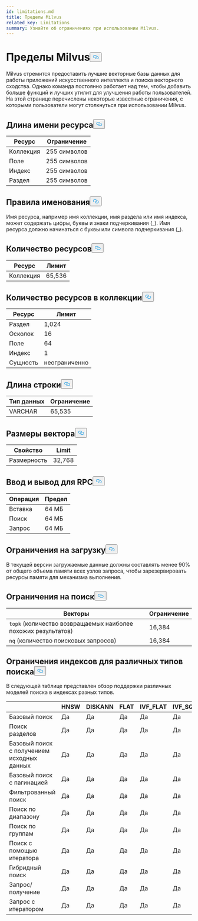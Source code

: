 ```yaml
---
id: limitations.md
title: Пределы Milvus
related_key: Limitations
summary: Узнайте об ограничениях при использовании Milvus.
---
```

<h1 id="Milvus-Limits" class="common-anchor-header">Пределы Milvus<button data-href="#Milvus-Limits" class="anchor-icon" translate="no">
      <svg translate="no"
        aria-hidden="true"
        focusable="false"
        height="20"
        version="1.1"
        viewBox="0 0 16 16"
        width="16"
      >
        <path
          fill="#0092E4"
          fill-rule="evenodd"
          d="M4 9h1v1H4c-1.5 0-3-1.69-3-3.5S2.55 3 4 3h4c1.45 0 3 1.69 3 3.5 0 1.41-.91 2.72-2 3.25V8.59c.58-.45 1-1.27 1-2.09C10 5.22 8.98 4 8 4H4c-.98 0-2 1.22-2 2.5S3 9 4 9zm9-3h-1v1h1c1 0 2 1.22 2 2.5S13.98 12 13 12H9c-.98 0-2-1.22-2-2.5 0-.83.42-1.64 1-2.09V6.25c-1.09.53-2 1.84-2 3.25C6 11.31 7.55 13 9 13h4c1.45 0 3-1.69 3-3.5S14.5 6 13 6z"
        ></path>
      </svg>
    </button></h1><p>Milvus стремится предоставить лучшие векторные базы данных для работы приложений искусственного интеллекта и поиска векторного сходства. Однако команда постоянно работает над тем, чтобы добавить больше функций и лучших утилит для улучшения работы пользователей. На этой странице перечислены некоторые известные ограничения, с которыми пользователи могут столкнуться при использовании Milvus.</p>
<h2 id="Length-of-a-resource-name" class="common-anchor-header">Длина имени ресурса<button data-href="#Length-of-a-resource-name" class="anchor-icon" translate="no">
      <svg translate="no"
        aria-hidden="true"
        focusable="false"
        height="20"
        version="1.1"
        viewBox="0 0 16 16"
        width="16"
      >
        <path
          fill="#0092E4"
          fill-rule="evenodd"
          d="M4 9h1v1H4c-1.5 0-3-1.69-3-3.5S2.55 3 4 3h4c1.45 0 3 1.69 3 3.5 0 1.41-.91 2.72-2 3.25V8.59c.58-.45 1-1.27 1-2.09C10 5.22 8.98 4 8 4H4c-.98 0-2 1.22-2 2.5S3 9 4 9zm9-3h-1v1h1c1 0 2 1.22 2 2.5S13.98 12 13 12H9c-.98 0-2-1.22-2-2.5 0-.83.42-1.64 1-2.09V6.25c-1.09.53-2 1.84-2 3.25C6 11.31 7.55 13 9 13h4c1.45 0 3-1.69 3-3.5S14.5 6 13 6z"
        ></path>
      </svg>
    </button></h2><table>
<thead>
<tr><th>Ресурс</th><th>Ограничение</th></tr>
</thead>
<tbody>
<tr><td>Коллекция</td><td>255 символов</td></tr>
<tr><td>Поле</td><td>255 символов</td></tr>
<tr><td>Индекс</td><td>255 символов</td></tr>
<tr><td>Раздел</td><td>255 символов</td></tr>
</tbody>
</table>
<h2 id="Naming-rules" class="common-anchor-header">Правила именования<button data-href="#Naming-rules" class="anchor-icon" translate="no">
      <svg translate="no"
        aria-hidden="true"
        focusable="false"
        height="20"
        version="1.1"
        viewBox="0 0 16 16"
        width="16"
      >
        <path
          fill="#0092E4"
          fill-rule="evenodd"
          d="M4 9h1v1H4c-1.5 0-3-1.69-3-3.5S2.55 3 4 3h4c1.45 0 3 1.69 3 3.5 0 1.41-.91 2.72-2 3.25V8.59c.58-.45 1-1.27 1-2.09C10 5.22 8.98 4 8 4H4c-.98 0-2 1.22-2 2.5S3 9 4 9zm9-3h-1v1h1c1 0 2 1.22 2 2.5S13.98 12 13 12H9c-.98 0-2-1.22-2-2.5 0-.83.42-1.64 1-2.09V6.25c-1.09.53-2 1.84-2 3.25C6 11.31 7.55 13 9 13h4c1.45 0 3-1.69 3-3.5S14.5 6 13 6z"
        ></path>
      </svg>
    </button></h2><p>Имя ресурса, например имя коллекции, имя раздела или имя индекса, может содержать цифры, буквы и знаки подчеркивания (_). Имя ресурса должно начинаться с буквы или символа подчеркивания (_).</p>
<h2 id="Number-of-resources" class="common-anchor-header">Количество ресурсов<button data-href="#Number-of-resources" class="anchor-icon" translate="no">
      <svg translate="no"
        aria-hidden="true"
        focusable="false"
        height="20"
        version="1.1"
        viewBox="0 0 16 16"
        width="16"
      >
        <path
          fill="#0092E4"
          fill-rule="evenodd"
          d="M4 9h1v1H4c-1.5 0-3-1.69-3-3.5S2.55 3 4 3h4c1.45 0 3 1.69 3 3.5 0 1.41-.91 2.72-2 3.25V8.59c.58-.45 1-1.27 1-2.09C10 5.22 8.98 4 8 4H4c-.98 0-2 1.22-2 2.5S3 9 4 9zm9-3h-1v1h1c1 0 2 1.22 2 2.5S13.98 12 13 12H9c-.98 0-2-1.22-2-2.5 0-.83.42-1.64 1-2.09V6.25c-1.09.53-2 1.84-2 3.25C6 11.31 7.55 13 9 13h4c1.45 0 3-1.69 3-3.5S14.5 6 13 6z"
        ></path>
      </svg>
    </button></h2><table>
<thead>
<tr><th>Ресурс</th><th>Лимит</th></tr>
</thead>
<tbody>
<tr><td>Коллекция</td><td>65,536</td></tr>
</tbody>
</table>
<h2 id="Number-of-resources-in-a-collection" class="common-anchor-header">Количество ресурсов в коллекции<button data-href="#Number-of-resources-in-a-collection" class="anchor-icon" translate="no">
      <svg translate="no"
        aria-hidden="true"
        focusable="false"
        height="20"
        version="1.1"
        viewBox="0 0 16 16"
        width="16"
      >
        <path
          fill="#0092E4"
          fill-rule="evenodd"
          d="M4 9h1v1H4c-1.5 0-3-1.69-3-3.5S2.55 3 4 3h4c1.45 0 3 1.69 3 3.5 0 1.41-.91 2.72-2 3.25V8.59c.58-.45 1-1.27 1-2.09C10 5.22 8.98 4 8 4H4c-.98 0-2 1.22-2 2.5S3 9 4 9zm9-3h-1v1h1c1 0 2 1.22 2 2.5S13.98 12 13 12H9c-.98 0-2-1.22-2-2.5 0-.83.42-1.64 1-2.09V6.25c-1.09.53-2 1.84-2 3.25C6 11.31 7.55 13 9 13h4c1.45 0 3-1.69 3-3.5S14.5 6 13 6z"
        ></path>
      </svg>
    </button></h2><table>
<thead>
<tr><th>Ресурс</th><th>Лимит</th></tr>
</thead>
<tbody>
<tr><td>Раздел</td><td>1,024</td></tr>
<tr><td>Осколок</td><td>16</td></tr>
<tr><td>Поле</td><td>64</td></tr>
<tr><td>Индекс</td><td>1</td></tr>
<tr><td>Сущность</td><td>неограниченно</td></tr>
</tbody>
</table>
<h2 id="Length-of-a-string" class="common-anchor-header">Длина строки<button data-href="#Length-of-a-string" class="anchor-icon" translate="no">
      <svg translate="no"
        aria-hidden="true"
        focusable="false"
        height="20"
        version="1.1"
        viewBox="0 0 16 16"
        width="16"
      >
        <path
          fill="#0092E4"
          fill-rule="evenodd"
          d="M4 9h1v1H4c-1.5 0-3-1.69-3-3.5S2.55 3 4 3h4c1.45 0 3 1.69 3 3.5 0 1.41-.91 2.72-2 3.25V8.59c.58-.45 1-1.27 1-2.09C10 5.22 8.98 4 8 4H4c-.98 0-2 1.22-2 2.5S3 9 4 9zm9-3h-1v1h1c1 0 2 1.22 2 2.5S13.98 12 13 12H9c-.98 0-2-1.22-2-2.5 0-.83.42-1.64 1-2.09V6.25c-1.09.53-2 1.84-2 3.25C6 11.31 7.55 13 9 13h4c1.45 0 3-1.69 3-3.5S14.5 6 13 6z"
        ></path>
      </svg>
    </button></h2><table>
<thead>
<tr><th>Тип данных</th><th>Ограничение</th></tr>
</thead>
<tbody>
<tr><td>VARCHAR</td><td>65,535</td></tr>
</tbody>
</table>
<h2 id="Dimensions-of-a-vector" class="common-anchor-header">Размеры вектора<button data-href="#Dimensions-of-a-vector" class="anchor-icon" translate="no">
      <svg translate="no"
        aria-hidden="true"
        focusable="false"
        height="20"
        version="1.1"
        viewBox="0 0 16 16"
        width="16"
      >
        <path
          fill="#0092E4"
          fill-rule="evenodd"
          d="M4 9h1v1H4c-1.5 0-3-1.69-3-3.5S2.55 3 4 3h4c1.45 0 3 1.69 3 3.5 0 1.41-.91 2.72-2 3.25V8.59c.58-.45 1-1.27 1-2.09C10 5.22 8.98 4 8 4H4c-.98 0-2 1.22-2 2.5S3 9 4 9zm9-3h-1v1h1c1 0 2 1.22 2 2.5S13.98 12 13 12H9c-.98 0-2-1.22-2-2.5 0-.83.42-1.64 1-2.09V6.25c-1.09.53-2 1.84-2 3.25C6 11.31 7.55 13 9 13h4c1.45 0 3-1.69 3-3.5S14.5 6 13 6z"
        ></path>
      </svg>
    </button></h2><table>
<thead>
<tr><th>Свойство</th><th>Limit</th></tr>
</thead>
<tbody>
<tr><td>Размерность</td><td>32,768</td></tr>
</tbody>
</table>
<h2 id="Input-and-Output-per-RPC" class="common-anchor-header">Ввод и вывод для RPC<button data-href="#Input-and-Output-per-RPC" class="anchor-icon" translate="no">
      <svg translate="no"
        aria-hidden="true"
        focusable="false"
        height="20"
        version="1.1"
        viewBox="0 0 16 16"
        width="16"
      >
        <path
          fill="#0092E4"
          fill-rule="evenodd"
          d="M4 9h1v1H4c-1.5 0-3-1.69-3-3.5S2.55 3 4 3h4c1.45 0 3 1.69 3 3.5 0 1.41-.91 2.72-2 3.25V8.59c.58-.45 1-1.27 1-2.09C10 5.22 8.98 4 8 4H4c-.98 0-2 1.22-2 2.5S3 9 4 9zm9-3h-1v1h1c1 0 2 1.22 2 2.5S13.98 12 13 12H9c-.98 0-2-1.22-2-2.5 0-.83.42-1.64 1-2.09V6.25c-1.09.53-2 1.84-2 3.25C6 11.31 7.55 13 9 13h4c1.45 0 3-1.69 3-3.5S14.5 6 13 6z"
        ></path>
      </svg>
    </button></h2><table>
<thead>
<tr><th>Операция</th><th>Предел</th></tr>
</thead>
<tbody>
<tr><td>Вставка</td><td>64 МБ</td></tr>
<tr><td>Поиск</td><td>64 МБ</td></tr>
<tr><td>Запрос</td><td>64 МБ</td></tr>
</tbody>
</table>
<h2 id="Load-limits" class="common-anchor-header">Ограничения на загрузку<button data-href="#Load-limits" class="anchor-icon" translate="no">
      <svg translate="no"
        aria-hidden="true"
        focusable="false"
        height="20"
        version="1.1"
        viewBox="0 0 16 16"
        width="16"
      >
        <path
          fill="#0092E4"
          fill-rule="evenodd"
          d="M4 9h1v1H4c-1.5 0-3-1.69-3-3.5S2.55 3 4 3h4c1.45 0 3 1.69 3 3.5 0 1.41-.91 2.72-2 3.25V8.59c.58-.45 1-1.27 1-2.09C10 5.22 8.98 4 8 4H4c-.98 0-2 1.22-2 2.5S3 9 4 9zm9-3h-1v1h1c1 0 2 1.22 2 2.5S13.98 12 13 12H9c-.98 0-2-1.22-2-2.5 0-.83.42-1.64 1-2.09V6.25c-1.09.53-2 1.84-2 3.25C6 11.31 7.55 13 9 13h4c1.45 0 3-1.69 3-3.5S14.5 6 13 6z"
        ></path>
      </svg>
    </button></h2><p>В текущей версии загружаемые данные должны составлять менее 90% от общего объема памяти всех узлов запроса, чтобы зарезервировать ресурсы памяти для механизма выполнения.</p>
<h2 id="Search-limits" class="common-anchor-header">Ограничения на поиск<button data-href="#Search-limits" class="anchor-icon" translate="no">
      <svg translate="no"
        aria-hidden="true"
        focusable="false"
        height="20"
        version="1.1"
        viewBox="0 0 16 16"
        width="16"
      >
        <path
          fill="#0092E4"
          fill-rule="evenodd"
          d="M4 9h1v1H4c-1.5 0-3-1.69-3-3.5S2.55 3 4 3h4c1.45 0 3 1.69 3 3.5 0 1.41-.91 2.72-2 3.25V8.59c.58-.45 1-1.27 1-2.09C10 5.22 8.98 4 8 4H4c-.98 0-2 1.22-2 2.5S3 9 4 9zm9-3h-1v1h1c1 0 2 1.22 2 2.5S13.98 12 13 12H9c-.98 0-2-1.22-2-2.5 0-.83.42-1.64 1-2.09V6.25c-1.09.53-2 1.84-2 3.25C6 11.31 7.55 13 9 13h4c1.45 0 3-1.69 3-3.5S14.5 6 13 6z"
        ></path>
      </svg>
    </button></h2><table>
<thead>
<tr><th>Векторы</th><th>Ограничение</th></tr>
</thead>
<tbody>
<tr><td><code translate="no">topk</code> (количество возвращаемых наиболее похожих результатов)</td><td>16,384</td></tr>
<tr><td><code translate="no">nq</code> (количество поисковых запросов)</td><td>16,384</td></tr>
</tbody>
</table>
<h2 id="Index-limits-on-different-search-types" class="common-anchor-header">Ограничения индексов для различных типов поиска<button data-href="#Index-limits-on-different-search-types" class="anchor-icon" translate="no">
      <svg translate="no"
        aria-hidden="true"
        focusable="false"
        height="20"
        version="1.1"
        viewBox="0 0 16 16"
        width="16"
      >
        <path
          fill="#0092E4"
          fill-rule="evenodd"
          d="M4 9h1v1H4c-1.5 0-3-1.69-3-3.5S2.55 3 4 3h4c1.45 0 3 1.69 3 3.5 0 1.41-.91 2.72-2 3.25V8.59c.58-.45 1-1.27 1-2.09C10 5.22 8.98 4 8 4H4c-.98 0-2 1.22-2 2.5S3 9 4 9zm9-3h-1v1h1c1 0 2 1.22 2 2.5S13.98 12 13 12H9c-.98 0-2-1.22-2-2.5 0-.83.42-1.64 1-2.09V6.25c-1.09.53-2 1.84-2 3.25C6 11.31 7.55 13 9 13h4c1.45 0 3-1.69 3-3.5S14.5 6 13 6z"
        ></path>
      </svg>
    </button></h2><p>В следующей таблице представлен обзор поддержки различных моделей поиска в индексах разных типов.</p>
<table>
<thead>
<tr><th></th><th>HNSW</th><th>DISKANN</th><th>FLAT</th><th>IVF_FLAT</th><th>IVF_SQ8</th><th>IVF_PQ</th><th>SCANN</th><th>GPU_IFV_FLAT</th><th>GPU_IVF_PQ</th><th>GPU_CAGRA</th><th>GPU_BRUTE_FORCE</th><th>РАЗРЕЖЕННЫЙ_ИНВЕРТИРОВАННЫЙ_ИНДЕКС</th><th>BIN_FLAT</th><th>BIN_IVF_FLAT</th></tr>
</thead>
<tbody>
<tr><td>Базовый поиск</td><td>Да</td><td>Да</td><td>Да</td><td>Да</td><td>Да</td><td>Да</td><td>Да</td><td>Да</td><td>Да</td><td>Да</td><td>Да</td><td>Да</td><td>Да</td><td>Да</td></tr>
<tr><td>Поиск разделов</td><td>Да</td><td>Да</td><td>Да</td><td>Да</td><td>Да</td><td>Да</td><td>Да</td><td>Да</td><td>Да</td><td>Да</td><td>Да</td><td>Да</td><td>Да</td><td>Да</td></tr>
<tr><td>Базовый поиск с получением исходных данных</td><td>Да</td><td>Да</td><td>Да</td><td>Да</td><td>Да</td><td>Да</td><td>Да</td><td>Да</td><td>Да</td><td>Да</td><td>Да</td><td>Да</td><td>Да</td><td>Да</td></tr>
<tr><td>Базовый поиск с пагинацией</td><td>Да</td><td>Да</td><td>Да</td><td>Да</td><td>Да</td><td>Да</td><td>Да</td><td>Да</td><td>Да</td><td>Да</td><td>Да</td><td>Да</td><td>Да</td><td>Да</td></tr>
<tr><td>Фильтрованный поиск</td><td>Да</td><td>Да</td><td>Да</td><td>Да</td><td>Да</td><td>Да</td><td>Да</td><td>Да</td><td>Да</td><td>Да</td><td>Да</td><td>Да</td><td>Да</td><td>Да</td></tr>
<tr><td>Поиск по диапазону</td><td>Да</td><td>Да</td><td>Да</td><td>Да</td><td>Да</td><td>Да</td><td>Да</td><td>Нет</td><td>Нет</td><td>Нет</td><td>Нет</td><td>Да</td><td>Да</td><td>Да</td></tr>
<tr><td>Поиск по группам</td><td>Да</td><td>Да</td><td>Да</td><td>Да</td><td>Да</td><td>Нет</td><td>Да</td><td>Нет</td><td>Нет</td><td>Нет</td><td>Нет</td><td>Да</td><td>Нет</td><td>Нет</td></tr>
<tr><td>Поиск с помощью итератора</td><td>Да</td><td>Да</td><td>Да</td><td>Да</td><td>Да</td><td>Да</td><td>Да</td><td>Нет</td><td>Нет</td><td>Нет</td><td>Нет</td><td>Да</td><td>Да</td><td>Да</td></tr>
<tr><td>Гибридный поиск</td><td>Да</td><td>Да</td><td>Да</td><td>Да</td><td>Да</td><td>Да</td><td>Да</td><td>Да</td><td>Да</td><td>Да</td><td>Да</td><td>Да (только RRFRanker)</td><td>Да</td><td>Да</td></tr>
<tr><td>Запрос/получение</td><td>Да</td><td>Да</td><td>Да</td><td>Да</td><td>Да</td><td>Да</td><td>Да</td><td>Да</td><td>Да</td><td>Да</td><td>Да</td><td>Да</td><td>Да</td><td>Да</td></tr>
<tr><td>Запрос с итератором</td><td>Да</td><td>Да</td><td>Да</td><td>Да</td><td>Да</td><td>Да</td><td>Да</td><td>Нет</td><td>Нет</td><td>Нет</td><td>Нет</td><td>Да</td><td>Да</td><td>Да</td></tr>
</tbody>
</table>
